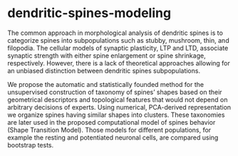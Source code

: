dendritic-spines-modeling
====================

The common approach in morphological analysis of dendritic spines is to categorize spines into subpopulations such as stubby, mushroom, thin, and filopodia. The cellular models of synaptic plasticity, LTP and LTD, associate synaptic strength with either spine enlargement or spine shrinkage, respectively. However, there is a lack of theoretical approaches allowing for an unbiased distinction between dendritic spines subpopulations.

We propose the automatic and statistically founded method for the unsupervised construction of taxonomy of spines’
shapes based on their geometrical descriptors and topological features that would not depend on arbitrary decisions of experts. Using numerical, PCA-derived representation we organize spines having similar shapes into clusters. These taxonomies are later used in the proposed computational model of spines behavior (Shape Transition Model). Those models for different populations, for example the resting and potentiated neuronal cells, are compared using bootstrap tests.

